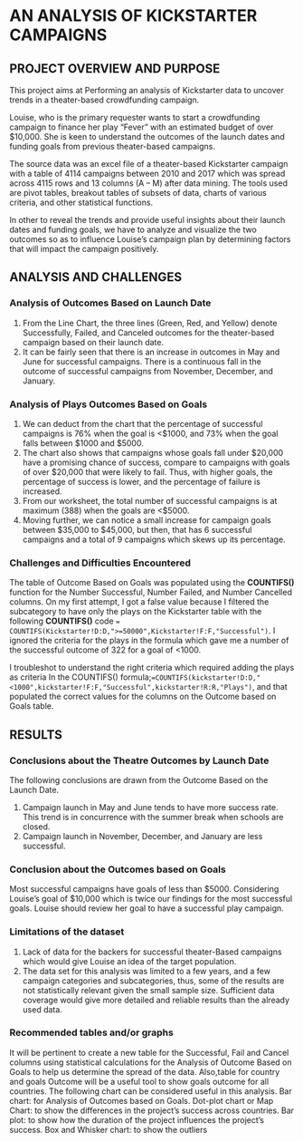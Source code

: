 # AN ANALYSIS OF KICKSTARTER CAMPAIGNS
## **PROJECT OVERVIEW AND PURPOSE**
This project aims at Performing an analysis of Kickstarter data to uncover trends in a theater-based crowdfunding campaign.

Louise, who is the primary requester wants to start a crowdfunding campaign to finance her play “Fever” with an estimated budget of over $10,000. She is keen to understand the outcomes of the launch dates and funding goals from previous theater-based campaigns.

The source data was an excel file of a theater-based Kickstarter campaign with a table of 4114 campaigns between 2010 and 2017 which was spread across 4115 rows and 13 columns (A – M) after data mining. The tools used are pivot tables, breakout tables of subsets of data, charts of various criteria, and other statistical functions. 

In other to reveal the trends and provide useful insights about their launch dates and funding goals, we have to analyze and visualize the two outcomes so as to influence Louise’s campaign plan by determining factors that will impact the campaign positively.
## **ANALYSIS AND CHALLENGES**
### Analysis of Outcomes Based on Launch Date
1. From the Line Chart, the three lines (Green, Red, and Yellow) denote Successfully, Failed, and Canceled outcomes for the theater-based campaign based on their launch date. 
2. It can be fairly seen that there is an increase in outcomes in May and June for successful campaigns.
There is a continuous fall in the outcome of successful campaigns from November, December, and January.
### Analysis of Plays Outcomes Based on Goals
1. We can deduct from the chart that the percentage of successful campaigns is 76% when the goal is <$1000, and 73% when the goal falls between $1000 and $5000.
2. The chart also shows that campaigns whose goals fall under $20,000 have a promising chance of success, compare to campaigns with goals of over $20,000 that were likely to fail. Thus, with higher goals, the percentage of success is lower, and the percentage of failure is increased. 
3. 	From our worksheet, the total number of successful campaigns is at maximum (388) when the goals are <$5000. 
4. 	Moving further, we can notice a small increase for campaign goals between $35,000 to $45,000, but then, that has 6 successful campaigns and a total of 9 campaigns which skews up its percentage.
### Challenges and Difficulties Encountered
The table of Outcome Based on Goals was populated using the **COUNTIFS()** function for the Number Successful, Number Failed, and Number Cancelled columns. On my first attempt, I got a false value because I filtered the subcategory to have only the plays on the Kickstarter table with the following **COUNTIFS()** 
code `= COUNTIFS(Kickstarter!D:D,">=50000",Kickstarter!F:F,"Successful")`. I ignored the criteria for the plays in the formula which gave me a number of the successful outcome of 322 for a goal of <1000.

I troubleshot to understand the right criteria which required adding the plays as criteria In the COUNTIFS()  formula;`=COUNTIFS(kickstarter!D:D,"<1000",kickstarter!F:F,"Successful",kickstarter!R:R,"Plays")`, and that populated the correct values for the columns on the Outcome based on Goals table. 

## **RESULTS**

### Conclusions about the Theatre Outcomes by Launch Date
The following conclusions are drawn from the Outcome Based on the Launch Date.
1.	Campaign launch in May and June tends to have more success rate.  This trend is in concurrence with the summer break when schools are closed.
2.	Campaign launch in November, December, and January are less successful.

### Conclusion about the Outcomes based on Goals
Most successful campaigns have goals of less than $5000. Considering Louise’s goal of $10,000 which is twice our findings for the most successful goals. Louise should review her goal to have a successful play campaign.

### Limitations of the dataset
1.	Lack of data for the backers for successful theater-Based campaigns which would give Louise an idea of the target population. 
2.	The data set for this analysis was limited to a few years, and a few campaign categories and subcategories, thus, some of the results are not statistically relevant given the small sample size. Sufficient data coverage would give more detailed and reliable results than the already used data.

 ### Recommended tables and/or graphs
It will be pertinent to create a new table for the Successful, Fail and Cancel columns using statistical calculations for the Analysis of Outcome Based on Goals to help us determine the spread of the data. Also,table for country and goals Outcome will be a useful tool to show goals outcome for all countries.
The following chart can be considered useful in this analysis.
Bar chart: for Analysis of Outcomes based on Goals.
Dot-plot chart or Map Chart: to show the differences in the project’s success across countries.
Bar plot: to show how the duration of the project influences the project’s success.
Box and Whisker chart: to show the outliers


